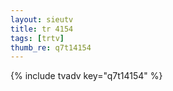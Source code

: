 ```yaml
--- 
layout: sieutv
title: tr 4154
tags: [trtv]
thumb_re: q7t14154
---
```

{% include tvadv key="q7t14154" %} 
